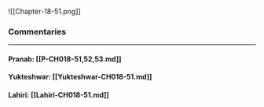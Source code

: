 ![[Chapter-18-51.png]]

### Commentaries

---

#### Pranab: [[P-CH018-51,52,53.md]]

#### Yukteshwar: [[Yukteshwar-CH018-51.md]]

#### Lahiri: [[Lahiri-CH018-51.md]]
